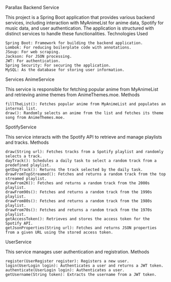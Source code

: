 Parallax Backend Service

This project is a Spring Boot application that provides various backend services, including interaction with MyAnimeList for anime data, Spotify for music data, and user authentication. The application is structured with distinct services to handle these functionalities.
Technologies Used

    Spring Boot: Framework for building the backend application.
    Lombok: For reducing boilerplate code with annotations.
    JSoup: For web scraping.
    Jackson: For JSON processing.
    JWT: For authentication.
    Spring Security: For securing the application.
    MySQL: As the database for storing user information.

Services
AnimeService

This service is responsible for fetching popular anime from MyAnimeList and retrieving anime themes from AnimeThemes.moe.
Methods

    fillTheList(): Fetches popular anime from MyAnimeList and populates an internal list.
    draw(): Randomly selects an anime from the list and fetches its theme song from AnimeThemes.moe.

SpotifyService

This service interacts with the Spotify API to retrieve and manage playlists and tracks.
Methods

    draw(String url): Fetches tracks from a Spotify playlist and randomly selects a track.
    dayTrack(): Schedules a daily task to select a random track from a predefined playlist.
    getDayTrack(): Returns the track selected by the daily task.
    drawFromTopStreamed(): Fetches and returns a random track from the top streamed playlist.
    drawFrom2K(): Fetches and returns a random track from the 2000s playlist.
    drawFrom90s(): Fetches and returns a random track from the 1990s playlist.
    drawFrom80s(): Fetches and returns a random track from the 1980s playlist.
    drawFrom70s(): Fetches and returns a random track from the 1970s playlist.
    getAccessToken(): Retrieves and stores the access token for the Spotify API.
    getJsonProperties(String url): Fetches and returns JSON properties from a given URL using the stored access token.

UserService

This service manages user authentication and registration.
Methods

    register(UserRegister register): Registers a new user.
    login(UserLogin login): Authenticates a user and returns a JWT token.
    authenticate(UserLogin login): Authenticates a user.
    getUsername(String token): Extracts the username from a JWT token.